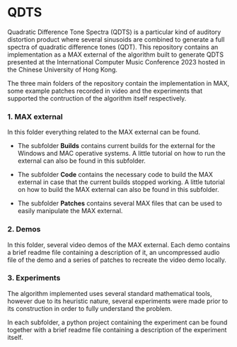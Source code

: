 # QDTS

Quadratic Difference Tone Spectra (QDTS) is a particular kind of
auditory distortion product where several sinusoids are combined
to generate a full spectra of quadratic difference tones (QDT). 
This repository contains an implementation as a MAX external of 
the algorithm built to generate QDTS presented at the International 
Computer Music Conference 2023 hosted in the Chinese University of 
Hong Kong.

The three main folders of the repository contain the implementation
in MAX, some example patches recorded in video and the experiments
that supported the contruction of the algorithm itself respectively.

### 1. MAX external

In this folder everything related to the MAX external can be found.

- The subfolder **Builds** contains current builds for the external
for the Windows and MAC operative systems. A little tutorial on how
to run the external can also be found in this subfolder.

- The subfolder **Code** contains the necessary code to build the MAX
external in case that the current builds stopped working. A little
tutorial on how to build the MAX external can also be found in this
subfolder.

- The subfolder **Patches** contains several MAX files that can be used 
to easily manipulate the MAX external. 

### 2. Demos

In this folder, several video demos of the MAX external. Each demo 
contains a brief readme file containing a description of it, an 
uncompressed audio file of the demo and a series of patches to recreate
the video demo locally.

### 3. Experiments

The algorithm implemented uses several standard mathematical tools,
however due to its heuristic nature, several experiments were made 
prior to its construction in order to fully understand the problem.

In each subfolder, a python project containing the experiment can be
found together with a brief readme file containing a description of
the experiment itself.  